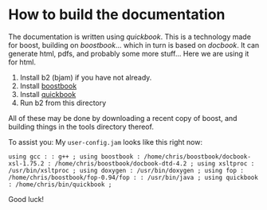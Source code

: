 How to build the documentation
==============================

The documentation is written using *quickbook*. This is a technology made for boost,
building on *boostbook*... which in turn is based on *docbook*. It can generate
html, pdfs, and probably some more stuff... Here we are using it for html.

1. Install b2 (bjam) if you have not already.  
2. Install [boostbook](http://www.boost.org/doc/libs/1_61_0/doc/html/boostbook/getting/started.html)  
3. Install [quickbook](http://www.boost.org/doc/libs/1_61_0/doc/html/quickbook/install.html)  
4. Run b2 from this directory  

All of these may be done by downloading a recent copy of boost, and building things in the tools directory thereof.  

To assist you: My `user-config.jam` looks like this right now:

``
using gcc : : g++ ;
using boostbook
  : /home/chris/boostbook/docbook-xsl-1.75.2
  : /home/chris/boostbook/docbook-dtd-4.2
  ;
using xsltproc : /usr/bin/xsltproc ;
using doxygen : /usr/bin/doxygen ;
using fop : /home/chris/boostbook/fop-0.94/fop : : /usr/bin/java ;
using quickbook
  : /home/chris/bin/quickbook
  ;
``

Good luck!
